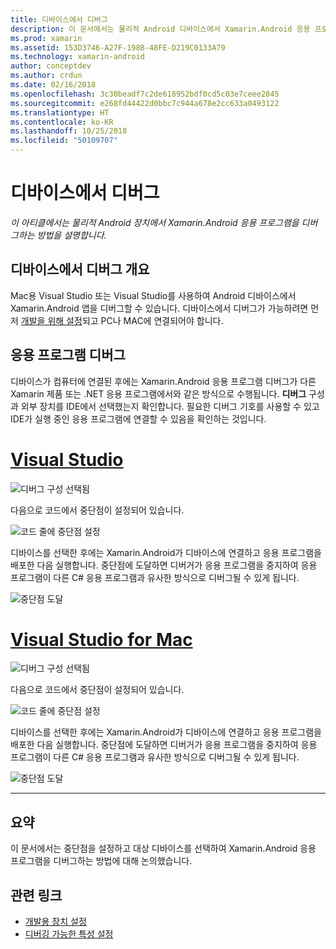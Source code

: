 ```yaml
---
title: 디바이스에서 디버그
description: 이 문서에서는 물리적 Android 디바이스에서 Xamarin.Android 응용 프로그램을 디버그하는 방법을 설명합니다.
ms.prod: xamarin
ms.assetid: 153D3746-A27F-198B-48FE-D219C0133A79
ms.technology: xamarin-android
author: conceptdev
ms.author: crdun
ms.date: 02/16/2018
ms.openlocfilehash: 3c30beadf7c2de618952bdf0cd5c03e7ceee2845
ms.sourcegitcommit: e268fd44422d0bbc7c944a678e2cc633a0493122
ms.translationtype: HT
ms.contentlocale: ko-KR
ms.lasthandoff: 10/25/2018
ms.locfileid: "50109707"
---
```

# <a name="debug-on-device"></a>디바이스에서 디버그

_이 아티클에서는 물리적 Android 장치에서 Xamarin.Android 응용 프로그램을 디버그하는 방법을 설명합니다._

## <a name="debug-on-device-overview"></a>디바이스에서 디버그 개요

Mac용 Visual Studio 또는 Visual Studio를 사용하여 Android 디바이스에서 Xamarin.Android 앱을 디버그할 수 있습니다. 디바이스에서 디버그가 가능하려면 먼저 [개발을 위해 설정](~/android/get-started/installation/set-up-device-for-development.md)되고 PC나 MAC에 연결되어야 합니다.


## <a name="debug-application"></a>응용 프로그램 디버그

디바이스가 컴퓨터에 연결된 후에는 Xamarin.Android 응용 프로그램 디버그가 다른 Xamarin 제품 또는 .NET 응용 프로그램에서와 같은 방식으로 수행됩니다. **디버그** 구성과 외부 장치를 IDE에서 선택했는지 확인합니다. 필요한 디버그 기호를 사용할 수 있고 IDE가 실행 중인 응용 프로그램에 연결할 수 있음을 확인하는 것입니다. 

# <a name="visual-studiotabwindows"></a>[Visual Studio](#tab/windows)

![디버그 구성 선택됨](debug-on-device-images/image1-vs.png)

다음으로 코드에서 중단점이 설정되어 있습니다.

![코드 줄에 중단점 설정](debug-on-device-images/image2-vs.png)

디바이스를 선택한 후에는 Xamarin.Android가 디바이스에 연결하고 응용 프로그램을 배포한 다음 실행합니다. 중단점에 도달하면 디버거가 응용 프로그램을 중지하여 응용 프로그램이 다른 C# 응용 프로그램과 유사한 방식으로 디버그될 수 있게 됩니다. 

![중단점 도달](debug-on-device-images/image3-vs.png)

# <a name="visual-studio-for-mactabmacos"></a>[Visual Studio for Mac](#tab/macos)

![디버그 구성 선택됨](debug-on-device-images/image1-xs.png)

다음으로 코드에서 중단점이 설정되어 있습니다.

![코드 줄에 중단점 설정](debug-on-device-images/image2-xs.png)

디바이스를 선택한 후에는 Xamarin.Android가 디바이스에 연결하고 응용 프로그램을 배포한 다음 실행합니다. 중단점에 도달하면 디버거가 응용 프로그램을 중지하여 응용 프로그램이 다른 C# 응용 프로그램과 유사한 방식으로 디버그될 수 있게 됩니다. 

![중단점 도달](debug-on-device-images/image3-xs.png)

-----



## <a name="summary"></a>요약

이 문서에서는 중단점을 설정하고 대상 디바이스를 선택하여 Xamarin.Android 응용 프로그램을 디버그하는 방법에 대해 논의했습니다.


## <a name="related-links"></a>관련 링크

- [개발용 장치 설정](~/android/get-started/installation/set-up-device-for-development.md)
- [디버깅 가능한 특성 설정](~/android/deploy-test/debuggable-attribute.md)
